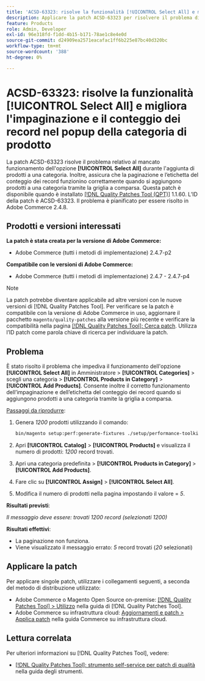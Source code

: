 ```yaml
---
title: 'ACSD-63323: risolve la funzionalità [!UICONTROL Select All] e migliora l''impaginazione e il conteggio dei record nel popup della categoria di prodotto'
description: Applicare la patch ACSD-63323 per risolvere il problema di Adobe Commerce, in cui l'opzione [!UICONTROL Select All] non funziona quando si aggiungono prodotti a una categoria. Inoltre, assicura che la paginazione e l’etichetta del conteggio dei record funzionino correttamente quando si aggiungono prodotti a una categoria tramite la griglia a comparsa.
feature: Products
role: Admin, Developer
exl-id: 96e318fd-f1dd-4b15-b171-78ae1c8e4e0d
source-git-commit: d24909ea2571eacafac1ff6b225e87bc40d320bc
workflow-type: tm+mt
source-wordcount: '388'
ht-degree: 0%

---
```


# ACSD-63323: risolve la funzionalità [!UICONTROL Select All] e migliora l&#39;impaginazione e il conteggio dei record nel popup della categoria di prodotto

La patch ACSD-63323 risolve il problema relativo al mancato funzionamento dell&#39;opzione **[!UICONTROL Select All]** durante l&#39;aggiunta di prodotti a una categoria. Inoltre, assicura che la paginazione e l’etichetta del conteggio dei record funzionino correttamente quando si aggiungono prodotti a una categoria tramite la griglia a comparsa. Questa patch è disponibile quando è installato [[!DNL Quality Patches Tool (QPT)]](/help/tools/quality-patches-tool/quality-patches-tool-to-self-serve-quality-patches.md) 1.1.60. L’ID della patch è ACSD-63323. Il problema è pianificato per essere risolto in Adobe Commerce 2.4.8.

## Prodotti e versioni interessati

**La patch è stata creata per la versione di Adobe Commerce:**
* Adobe Commerce (tutti i metodi di implementazione) 2.4.7-p2

**Compatibile con le versioni di Adobe Commerce:**
* Adobe Commerce (tutti i metodi di implementazione) 2.4.7 - 2.4.7-p4

>[!NOTE]
>
>La patch potrebbe diventare applicabile ad altre versioni con le nuove versioni di [!DNL Quality Patches Tool]. Per verificare se la patch è compatibile con la versione di Adobe Commerce in uso, aggiornare il pacchetto `magento/quality-patches` alla versione più recente e verificare la compatibilità nella pagina [[!DNL Quality Patches Tool]: Cerca patch](https://experienceleague.adobe.com/tools/commerce-quality-patches/index.html?lang=it). Utilizza l’ID patch come parola chiave di ricerca per individuare la patch.

## Problema

È stato risolto il problema che impediva il funzionamento dell&#39;opzione **[!UICONTROL Select All]** in Amministratore > **[!UICONTROL Categories]** > scegli una categoria > **[!UICONTROL Products in Category]** > **[!UICONTROL Add Products]**. Consente inoltre il corretto funzionamento dell’impaginazione e dell’etichetta del conteggio dei record quando si aggiungono prodotti a una categoria tramite la griglia a comparsa.


<u>Passaggi da riprodurre</u>:

1. Genera *1200* prodotti utilizzando il comando:

   ```bash
   bin/magento setup:perf:generate-fixtures ./setup/performance-toolkit/profiles/ce/small.xml
   ```

1. Apri **[!UICONTROL Catalog]** > **[!UICONTROL Products]** e visualizza il numero di prodotti: *1200* record trovati.
1. Apri una categoria predefinita > **[!UICONTROL Products in Category]** > **[!UICONTROL Add Products]**.
1. Fare clic su **[!UICONTROL Assign]** > **[!UICONTROL Select All]**.
1. Modifica il numero di prodotti nella pagina impostando il valore = *5*.


**Risultati previsti**:

*Il messaggio deve essere: trovati 1200 record (selezionati 1200)*

**Risultati effettivi**:

* La paginazione non funziona.
* Viene visualizzato il messaggio errato: *5* record trovati (*20* selezionati)

## Applicare la patch

Per applicare singole patch, utilizzare i collegamenti seguenti, a seconda del metodo di distribuzione utilizzato:

* Adobe Commerce o Magento Open Source on-premise: [[!DNL Quality Patches Tool] > Utilizzo](/help/tools/quality-patches-tool/usage.md) nella guida di [!DNL Quality Patches Tool].
* Adobe Commerce su infrastruttura cloud: [Aggiornamenti e patch > Applica patch](https://experienceleague.adobe.com/docs/commerce-cloud-service/user-guide/develop/upgrade/apply-patches.html?lang=it) nella guida Commerce su infrastruttura cloud.


## Lettura correlata

Per ulteriori informazioni su [!DNL Quality Patches Tool], vedere:

* [[!DNL Quality Patches Tool]: strumento self-service per patch di qualità](/help/tools/quality-patches-tool/quality-patches-tool-to-self-serve-quality-patches.md) nella guida degli strumenti.
